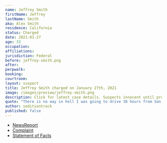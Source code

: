 ```yaml
---
name: Jeffrey Smith
firstName: Jeffrey
lastName: Smith
aka: Alex Smith
residence: California
status: Charged
date: 2021-01-27
age: 33
occupation:
affiliations:
jurisdiction: Federal
before: jeffrey-smith.png
after:
perpwalk:
booking:
courtroom:
layout: suspect
title: Jeffrey Smith charged on January 27th, 2021
image: /images/preview/jeffrey-smith.png
description: Click for latest case details. Suspects innocent until proven guilty.
quote: "There is no way in hell I was going to drive 38 hours from San Diego and not walk right through the front of the capital (sic) building."
author: seditiontrack
published: false
---
```


- [NewsReport](https://www.cbs8.com/article/news/politics/coronado-arrest-capitol-riot/509-740c83a7-f93e-4283-87da-d5a54005906b)
- [Complaint](https://www.justice.gov/opa/page/file/1361426/download)
- [Statement of Facts](https://www.justice.gov/opa/page/file/1361426/download)
